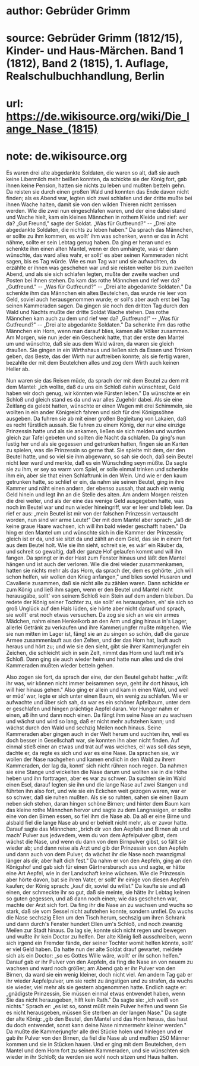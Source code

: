 # author: Gebrüder Grimm
# source: Gebrüder Grimm (1812/15), Kinder- und Haus-Märchen. Band 1 (1812), Band 2 (1815), 1. Auflage, Realschulbuchhandlung, Berlin
# url: https://de.wikisource.org/wiki/Die_lange_Nase_(1815)
# note: de.wikisource.org

Es waren drei alte abgedankte Soldaten, die waren so alt, daß sie auch keine Libermilch mehr beißen konnten, da schickte sie der König fort, gab  ihnen keine Pension, hatten sie nichts zu leben und mußten betteln gehn. Da reisten sie durch einen großen Wald und konnten das Ende davon nicht finden; als es Abend war, legten sich zwei schlafen und der dritte mußte bei ihnen Wache halten, damit sie von den wilden Thieren nicht zerrissen werden. Wie die zwei nun eingeschlafen waren, und der eine dabei stand und Wache hielt, kam ein kleines Männchen in rothem Kleide und rief: wer da? „Gut Freund," sagte der Soldat. „Was für Gutfreund?" -- „Drei alte abgedankte Soldaten, die nichts zu leben haben." Da sprach das Männchen, er sollte zu ihm kommen, es wollt' ihm was schenken, wenn er das in Acht nähme, sollte er sein Lebtag genug haben. Da ging er heran und es schenkte ihm einen alten Mantel, wenn er den umhängte, was er dann wünschte, das ward alles wahr, er sollt' es aber seinen Kammeraden nicht sagen, bis es Tag würde. Wie es nun Tag war und sie aufwachten, da erzählte er ihnen was geschehen war und sie reisten weiter bis zum zweiten Abend, und als sie sich schlafen legten, mußte der zweite wachen und Posten bei ihnen stehen. Da kam das rothe Männchen und rief wer da? „Gutfreund." -- „Was für Gutfreund?" -- „Drei alte abgedankte Soldaten." Da schenkte ihm das Männchen ein altes Beutelchen, das wurde nie leer von Geld, soviel auch herausgenommen wurde; er soll's aber auch  erst bei Tag seinen Kammeraden sagen. Da gingen sie noch den dritten Tag durch den Wald und Nachts mußte der dritte Soldat Wache stehen. Das rothe Männchen kam auch zu dem und rief wer da? „Gutfreund!" -- „Was für Gutfreund?" -- „Drei alte abgedankte Soldaten." Da schenkte ihm das rothe Männchen ein Horn, wenn man darauf blies, kamen alle Völker zusammen. Am Morgen, wie nun jeder ein Geschenk hatte, that der erste den Mantel um und wünschte, daß sie aus dem Wald wären, da waren sie gleich draußen. Sie gingen in ein Wirthshaus und ließen sich da Essen und Trinken geben, das Beste, das der Wirth nur auftreiben konnte; als sie fertig waren, bezahlte der mit dem Beutelchen alles und zog dem Wirth auch keinen Heller ab. 

Nun waren sie das Reisen müde, da sprach der mit dem Beutel zu dem mit dem Mantel: „ich wollte, daß du uns ein Schloß dahin wünschtest, Geld haben wir doch genug, wir könnten wie Fürsten leben." Da wünschte er ein Schloß und gleich stand es da und war alles Zugehör dabei. Als sie eine Zeitlang da gelebt hatten, wünschte er einen Wagen mit drei Schimmeln, sie wollten in ein ander Königreich fahren und sich für drei Königssöhne ausgeben. Da fuhren sie ab mit einer großen Begleitung von Lakaien, daß es recht fürstlich aussah. Sie fuhren zu einem König,  der nur eine einzige Prinzessin hatte und als sie ankamen, ließen sie sich melden und wurden gleich zur Tafel gebeten und sollten die Nacht da schlafen. Da ging's nun lustig her und als sie gegessen und getrunken hatten, fingen sie an Karten zu spielen, was die Prinzessin so gerne that. Sie spielte mit dem, der den Beutel hatte, und so viel sie ihm abgewann, so sah sie doch, daß sein Beutel nicht leer ward und merkte, daß es ein Wünschding seyn müßte. Da sagte sie zu ihm, er sey so warm vom Spiel, er solle einmal trinken und schenkte ihm ein, aber sie that einen Schlaftrunk in den Wein. Und wie er den kaum getrunken hatte, so schlief er ein, da nahm sie seinen Beutel, ging in ihre Kammer und näht einen andern, der ebenso aussah, that auch ein wenig Geld hinein und legt ihn an die Stelle des alten. Am andern Morgen reisten die drei weiter, und als der eine das wenige Geld ausgegeben hatte, was noch im Beutel war und nun wieder hineingriff, war er leer und blieb leer. Da rief er aus: „mein Beutel ist mir von der falschen Prinzessin vertauscht worden, nun sind wir arme Leute!" Der mit dem Mantel aber sprach: „laß dir keine graue Haare wachsen, ich will ihn bald wieder geschafft haben." Da hing er den Mantel um und wünschte sich in die Kammer der Prinzessin; gleich ist er da, und sie sitzt da und zählt an dem Geld, das sie in einem fort aus dem  Beutel holt. Wie sie ihn sieht, schreit sie, es wär' ein Räuber da, und schreit so gewaltig, daß der ganze Hof gelaufen kommt und will ihn fangen. Da springt er in der Hast zum Fenster hinaus und läßt den Mantel hängen und ist auch der verloren. Wie die drei wieder zusammenkamen, hatten sie nichts mehr als das Horn, da sprach der, dem es gehörte: „ich will schon helfen, wir wollen den Krieg anfangen," und blies soviel Husaren und Cavallerie zusammen, daß sie nicht alle zu zählen waren. Dann schickte er zum König und ließ ihm sagen, wenn er den Beutel und Mantel nicht herausgäbe, sollt' von seinem Schloß kein Stein auf dem andern bleiben. Da redete der König seiner Tochter zu, sie sollt' es herausgeben, eh' sie sich so groß Unglück auf den Hals lüden, sie hörte aber nicht darauf und sprach, sie wollt' erst noch etwas versuchen. Da zog sie sich an wie ein armes Mädchen, nahm einen Henkelkorb an den Arm und ging hinaus in's Lager, allerlei Getränk zu verkaufen und ihre Kammerjungfer mußte mitgehen. Wie sie nun mitten im Lager ist, fängt sie an zu singen so schön, daß die ganze Armee zusammenlauft aus den Zelten, und der das Horn hat, lauft auch heraus und hört zu; und wie sie den sieht, gibt sie ihrer Kammerjungfer ein Zeichen, die schleicht sich in sein Zelt, nimmt das Horn und lauft mit in's Schloß. Dann ging sie auch wieder heim und hatte  nun alles und die drei Kammeraden mußten wieder betteln gehen. 

Also zogen sie fort, da sprach der eine, der den Beutel gehabt hatte: „wißt ihr was, wir können nicht immer beisammen seyn, geht ihr dort hinaus, ich will hier hinaus gehen." Also ging er allein und kam in einen Wald, und weil er müd' war, legte er sich unter einen Baum, ein wenig zu schlafen. Wie er aufwachte und über sich sah, da war es ein schöner Apfelbaum, unter dem er geschlafen und hingen prächtige Aepfel daran. Vor Hunger nahm er einen, aß ihn und dann noch einen. Da fängt ihm seine Nase an zu wachsen und wächst und wird so lang, daß er nicht mehr aufstehen kann; und wächst durch den Wald und sechzig Meilen noch hinaus. Seine Kammeraden aber gingen auch in der Welt herum und suchten ihn, weil es doch besser in Gesellschaft war, sie konnten ihn aber nicht finden. Auf einmal stieß einer an etwas und trat auf was weiches, ei! was soll das seyn, dachte er, da regte es sich und war es eine Nase. Da sprachen sie, wir wollen der Nase nachgehen und kamen endlich in den Wald zu ihrem Kammeraden, der lag da, konnt' sich nicht rühren noch regen. Da nahmen sie eine Stange und wickelten die Nase darum und wollten sie in die Höhe heben und ihn forttragen, aber es war zu schwer. Da suchten sie im Wald einen Esel, darauf legten sie ihn und die  lange Nase auf zwei Stangen und führten ihn also fort, und wie sie ein Eckchen weit gezogen waren, war er so schwer, daß sie ruhen mußten. Als sie so ruhten, sahen sie einen Baum neben sich stehen, daran hingen schöne Birnen; und hinter dem Baum kam das kleine rothe Männchen hervor und sagte zu dem Langnasigen, er sollte eine von den Birnen essen, so fiel ihm die Nase ab. Da aß er eine Birne und alsbald fiel die lange Nase ab und er behielt nicht mehr, als er zuvor hatte. Darauf sagte das Männchen: „brich dir von den Aepfeln und Birnen ab und mach' Pulver aus jedwedem, wem du von dem Apfelpulver gibst, dem wächst die Nase, und wenn du dann von dem Birnpulver gibst, so fällt sie wieder ab; und dann reise als Arzt und gib der Prinzessin von den Aepfeln und dann auch von dem Pulver, da wächst ihr die Nase noch zwanzigmal länger als dir; aber halt dich fest." Da nahm er von den Aepfeln, ging an den Königshof und gab sich für einen Gärtnersbursch aus und sagte, er hätte eine Art Aepfel, wie in der Landschaft keine wüchsen. Wie die Prinzessin aber hörte davon, bat sie ihren Vater, er sollt' ihr einige von diesen Aepfeln kaufen; der König sprach: „kauf dir, soviel du willst." Da kaufte sie und aß einen, der schmeckte ihr so gut, daß sie meinte, sie hätte ihr Lebtag keinen so guten gegessen, und aß dann noch einen; wie das geschehen war,  machte der Arzt sich fort. Da fing ihr die Nase an zu wachsen und wuchs so stark, daß sie vom Sessel nicht aufstehen konnte, sondern umfiel. Da wuchs die Nase sechszig Ellen um den Tisch herum, sechszig um ihren Schrank und dann durch's Fenster hundert Ellen um's Schloß, und noch zwanzig Meilen zur Stadt hinaus. Da lag sie, konnte sich nicht regen und bewegen und wußte ihr kein Doctor zu helfen. Der alte König ließ ausschreiben, wenn sich irgend ein Fremder fände, der seiner Tochter womit helfen könnte, sollt' er viel Geld haben. Da hatte nun der alte Soldat drauf gewartet, meldete sich als ein Doctor: „so es Gottes Wille wäre, wollt' er ihr schon helfen." Darauf gab er ihr Pulver von den Aepfeln, da fing die Nase an von neuem zu wachsen und ward noch größer; am Abend gab er ihr Pulver von den Birnen, da ward sie ein wenig kleiner, doch nicht viel. Am andern Tag gab er ihr wieder Aepfelpulver, um sie recht zu ängstigen und zu strafen, da wuchs sie wieder, viel mehr als sie gestern abgenommen hatte. Endlich sagte er: „gnädigste Prinzessin, Sie müssen einmal etwas entwendet haben, wenn Sie das nicht herausgeben, hilft kein Rath." Da sagte sie: „ich weiß von nichts." Sprach er: „es ist so, sonst müßt mein Pulver helfen und wenn Sie es nicht herausgeben, müssen Sie sterben an der langen Nase." Da sagte der alte König: „gib den Beutel, den  Mantel und das Horn heraus, das hast du doch entwendet, sonst kann deine Nase nimmermehr kleiner werden." Da mußte die Kammerjungfer alle drei Stücke holen und hinlegen und er gab ihr Pulver von den Birnen, da fiel die Nase ab und mußten 250 Männer kommen und sie in Stücken hauen. Und er ging mit dem Beutelchen, dem Mantel und dem Horn fort zu seinen Kammeraden, und sie wünschten sich wieder in ihr Schloß; da werden sie wohl noch sitzen und Haus halten. 

